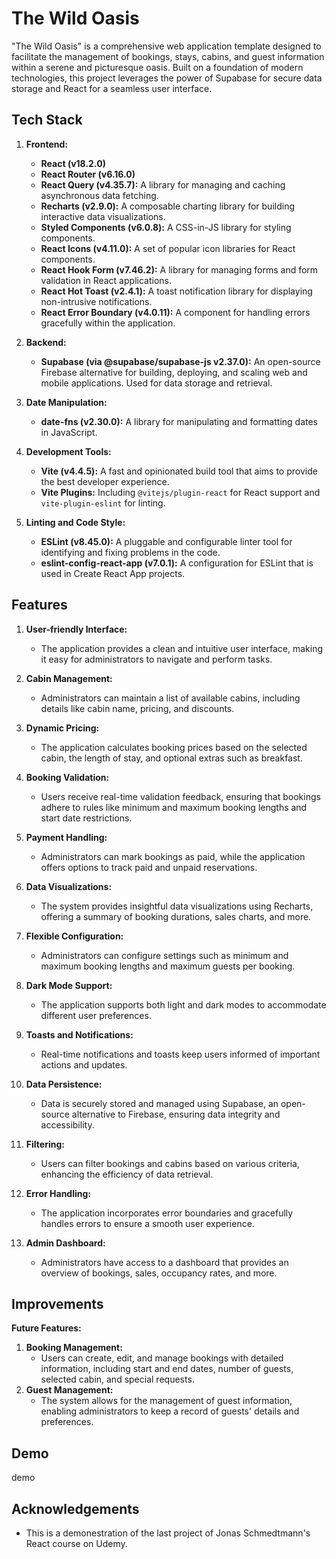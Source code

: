 # The Wild Oasis

"The Wild Oasis" is a comprehensive web application template designed to facilitate the management of bookings, stays, cabins, and guest information within a serene and picturesque oasis. Built on a foundation of modern technologies, this project leverages the power of Supabase for secure data storage and React for a seamless user interface.

## Tech Stack

1. **Frontend:**

   - **React (v18.2.0)**
   - **React Router (v6.16.0)**
   - **React Query (v4.35.7):** A library for managing and caching asynchronous data fetching.
   - **Recharts (v2.9.0):** A composable charting library for building interactive data visualizations.
   - **Styled Components (v6.0.8):** A CSS-in-JS library for styling components.
   - **React Icons (v4.11.0):** A set of popular icon libraries for React components.
   - **React Hook Form (v7.46.2):** A library for managing forms and form validation in React applications.
   - **React Hot Toast (v2.4.1):** A toast notification library for displaying non-intrusive notifications.
   - **React Error Boundary (v4.0.11):** A component for handling errors gracefully within the application.

2. **Backend:**

   - **Supabase (via @supabase/supabase-js v2.37.0):** An open-source Firebase alternative for building, deploying, and scaling web and mobile applications. Used for data storage and retrieval.

3. **Date Manipulation:**

   - **date-fns (v2.30.0):** A library for manipulating and formatting dates in JavaScript.

4. **Development Tools:**

   - **Vite (v4.4.5):** A fast and opinionated build tool that aims to provide the best developer experience.
   - **Vite Plugins:** Including `@vitejs/plugin-react` for React support and `vite-plugin-eslint` for linting.

5. **Linting and Code Style:**
   - **ESLint (v8.45.0):** A pluggable and configurable linter tool for identifying and fixing problems in the code.
   - **eslint-config-react-app (v7.0.1):** A configuration for ESLint that is used in Create React App projects.

## Features

1. **User-friendly Interface:**

   - The application provides a clean and intuitive user interface, making it easy for administrators to navigate and perform tasks.

2. **Cabin Management:**

   - Administrators can maintain a list of available cabins, including details like cabin name, pricing, and discounts.

3. **Dynamic Pricing:**

   - The application calculates booking prices based on the selected cabin, the length of stay, and optional extras such as breakfast.

4. **Booking Validation:**

   - Users receive real-time validation feedback, ensuring that bookings adhere to rules like minimum and maximum booking lengths and start date restrictions.

5. **Payment Handling:**

   - Administrators can mark bookings as paid, while the application offers options to track paid and unpaid reservations.

6. **Data Visualizations:**

   - The system provides insightful data visualizations using Recharts, offering a summary of booking durations, sales charts, and more.

7. **Flexible Configuration:**

   - Administrators can configure settings such as minimum and maximum booking lengths and maximum guests per booking.

8. **Dark Mode Support:**

   - The application supports both light and dark modes to accommodate different user preferences.

9. **Toasts and Notifications:**

   - Real-time notifications and toasts keep users informed of important actions and updates.

10. **Data Persistence:**

    - Data is securely stored and managed using Supabase, an open-source alternative to Firebase, ensuring data integrity and accessibility.

11. **Filtering:**

    - Users can filter bookings and cabins based on various criteria, enhancing the efficiency of data retrieval.

12. **Error Handling:**

    - The application incorporates error boundaries and gracefully handles errors to ensure a smooth user experience.

13. **Admin Dashboard:**
    - Administrators have access to a dashboard that provides an overview of bookings, sales, occupancy rates, and more.

## Improvements

**Future Features:**

1. **Booking Management:**
   - Users can create, edit, and manage bookings with detailed information, including start and end dates, number of guests, selected cabin, and special requests.
2. **Guest Management:**
   - The system allows for the management of guest information, enabling administrators to keep a record of guests' details and preferences.

## Demo

demo

## Acknowledgements

- This is a demonestration of the last project of Jonas Schmedtmann's React course on Udemy.
